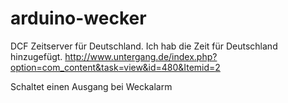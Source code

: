 arduino-wecker
==================

DCF Zeitserver für Deutschland.
Ich hab die Zeit für Deutschland hinzugefügt.
http://www.untergang.de/index.php?option=com_content&task=view&id=480&Itemid=2

Schaltet einen Ausgang bei Weckalarm
